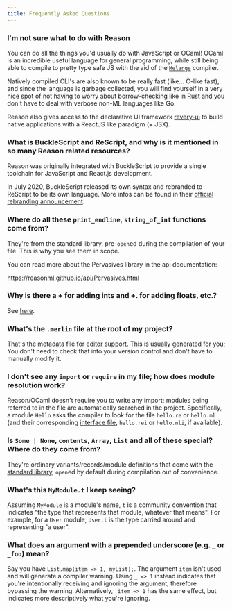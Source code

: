 ```yaml
---
title: Frequently Asked Questions
---
```


### I'm not sure what to do with Reason

You can do all the things you'd usually do with JavaScript or OCaml! OCaml is an incredible useful language for general programming, while still being able to compile to pretty type safe JS with the aid of the [`Melange`](https://melange.re/v2.0.0/) compiler.

Natively compiled CLI's are also known to be really fast (like... C-like fast), and since the language is garbage collected, you will find yourself in a very nice spot of not having to worry about borrow-checking like in Rust and you don't have to deal with verbose non-ML languages like Go.

Reason also gives access to the declarative UI framework [revery-ui](https://github.com/revery-ui/revery) to build native applications with a ReactJS like paradigm (+ JSX).

### What is BuckleScript and ReScript, and why is it mentioned in so many Reason related resources?

Reason was originally integrated with BuckleScript to provide a single toolchain for JavaScript and React.js development.

In July 2020, BuckleScript released its own syntax and rebranded to ReScript to be its own language. More infos can be found in their [official rebranding announcement](https://rescript-lang.org/blog/bucklescript-is-rebranding).

### Where do all these `print_endline`, `string_of_int` functions come from?
They're from the standard library, pre-`open`ed during the compilation of your file. This is why you see them in scope.

You can read more about the Pervasives library in the api documentation:

https://reasonml.github.io/api/Pervasives.html

### Why is there a + for adding ints and +. for adding floats, etc.?
See [here](integer-and-float.md#design-decisions).

### What's the `.merlin` file at the root of my project?
That's the metadata file for [editor support](editor-plugins.md). This is usually generated for you; You don't need to check that into your version control and don't have to manually modify it.

### I don't see any `import` or `require` in my file; how does module resolution work?
Reason/OCaml doesn't require you to write any import; modules being referred to in the file are automatically searched in the project. Specifically, a module `Hello` asks the compiler to look for the file `hello.re` or `hello.ml` (and their corresponding [interface file](module.md#signatures), `hello.rei` or `hello.mli`, if available).

### Is `Some | None`, `contents`, `Array`, `List` and all of these special? Where do they come from?
They're ordinary variants/records/module definitions that come with the [standard library](/api/index.html), `open`ed by default during compilation out of convenience.

### What's this `MyModule.t` I keep seeing?
Assuming `MyModule` is a module's name, `t` is a community convention that indicates "the type that represents that module, whatever that means". For example, for a `User` module, `User.t` is the type carried around and representing "a user".

### What does an argument with a prepended underscore (e.g. `_` or `_foo`) mean?
Say you have `List.map(item => 1, myList);`. The argument `item` isn't used and will generate a compiler warning. Using `_ => 1` instead indicates that you're intentionally receiving and ignoring the argument, therefore bypassing the warning. Alternatively, `_item => 1` has the same effect, but indicates more descriptively what you're ignoring.
